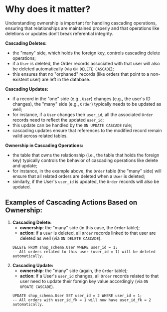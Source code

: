 # Why does it matter?
Understanding ownership is important for handling cascading operations, ensuring that relationships
are maintained properly and that operations like deletions or updates don’t break referential integrity.

**Cascading Deletes:**

- the "many" side, which holds the foreign key, controls cascading delete operations;
- if a `User` is deleted, the Order records associated with that user will also be deleted automatically
(via `ON DELETE CASCADE`);
- this ensures that no "orphaned" records (like orders that point to a non-existent user) are left in the database.

**Cascading Updates:**
- if a record in the "one" side (e.g., `User`) changes (e.g., the user's ID changes),
the "many" side (e.g., `Order`) typically needs to be updated as well;
- for instance, if a `User` changes their `user_id`, all the associated `Order` records
need to reflect the updated `user_id`;
- this update can be handled by the `ON UPDATE CASCADE` rule;
- cascading updates ensure that references to the modified record remain valid across related tables.

**Ownership in Cascading Operations:**
- the table that owns the relationship (i.e., the table that holds the foreign key)
typically controls the behavior of cascading operations like delete and update;
- for instance, in the example above, the `Order` table (the "many" side) will ensure
that all related orders are deleted when a `User` is deleted;
- similarly, if the User's `user_id` is updated, the `Order` records will also be updated.

## Examples of Cascading Actions Based on Ownership:
1. **Cascading Delete:**
   - **ownership**: the "many" side (in this case, the `Order` table);
   - **action**: if a `User` is deleted, all `Order` records linked to that user
   are deleted as well (via `ON DELETE CASCADE`).
   ```
   DELETE FROM shop_schema.User WHERE user_id = 1;
   -- All orders related to this user (user_id = 1) will be deleted automatically.
   ```
2. **Cascading Update:**
   - **ownership**: the "many" side (again, the `Order` table);
   - **action**: if a User's `user_id` changes, all `Order` records related to that
   user need to update their foreign key value accordingly (via `ON UPDATE CASCADE`).
   ```
   UPDATE shop_schema.User SET user_id = 2 WHERE user_id = 1;
   -- All orders with user_id_fk = 1 will now have user_id_fk = 2 automatically.
   ```
